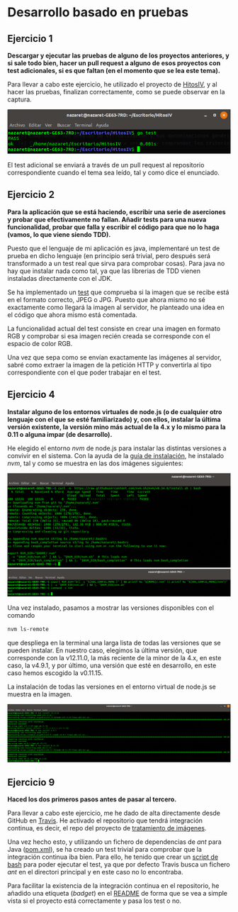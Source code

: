 # Desarrollo basado en pruebas

## Ejercicio 1
**Descargar y ejecutar las pruebas de alguno de los proyectos anteriores, y si sale todo bien, hacer un pull request a alguno de esos proyectos con test adicionales, si es que faltan (en el momento que se lea este tema).**

Para llevar a cabo este ejercicio, he utilizado el proyecto de [HitosIV](https://github.com/JJ/HitosIV), y al hacer las pruebas, finalizan correctamente, como se puede observar en la captura.

![Tests de hitos](img/go-test.png)

El test adicional se enviará a través de un pull request al repositorio correspondiente cuando el tema sea leído, tal y como dice el enunciado.

## Ejercicio 2
**Para la aplicación que se está haciendo, escribir una serie de aserciones y probar que efectivamente no fallan. Añadir tests para una nueva funcionalidad, probar que falla y escribir el código para que no lo haga (vamos, lo que viene siendo TDD).**

Puesto que el lenguaje de mi aplicación es java, implementaré un test de prueba en dicho lenguaje (en principio será trivial, pero después será transformado a un test real que sirva para comprobar cosas). Para java no hay que instalar nada como tal, ya que las librerias de TDD vienen instaladas directamente con el JDK.

Se ha implementado un [test](https://github.com/nazaretrogue/Microservicio-multimedia/blob/master/test/aserciones.java) que comprueba si la imagen que se recibe está en el formato correcto, JPEG o JPG. Puesto que ahora mismo no sé exactamente como llegará la imagen al servidor, he planteado una idea en el código que ahora mismo está comentada.

La funcionalidad actual del test consiste en crear una imagen en formato RGB y comprobar si esa imagen recién creada se corresponde con el espacio de color RGB.

Una vez que sepa como se envían exactamente las imágenes al servidor, sabré como extraer la imagen de la petición HTTP y convertirla al tipo correspondiente con el que poder trabajar en el test.

## Ejercicio 4
**Instalar alguno de los entornos virtuales de node.js (o de cualquier otro lenguaje con el que se esté familiarizado) y, con ellos, instalar la última versión existente, la versión mino más actual de la 4.x y lo mismo para la 0.11 o alguna impar (de desarrollo).**

He elegido el entorno *nvm* de node.js para instalar las distintas versiones a convivir en el sistema. Con la ayuda de la [guía de instalación](https://github.com/nvm-sh/nvm#installation-and-update), he instalado *nvm*, tal y como se muestra en las dos imágenes siguientes:

![Uso de curl](img/curl.png)
![Variables de entorno](img/env.png)

Una vez instalado, pasamos a mostrar las versiones disponibles con el comando

```bash
nvm ls-remote
```
que despliega en la terminal una larga lista de todas las versiones que se pueden instalar. En nuestro caso, elegimos la última versión, que corresponde con la v12.11.0, la más reciente de la minor de la 4.x, en este caso, la v4.9.1, y por último, una versión que esté en desarrollo, en este caso hemos escogido la v0.11.15.

La instalación de todas las versiones en el entorno virtual de node.js se muestra en la imagen.

![Versiones instaladas en el entorno](img/versiones-instaladas.png)

## Ejercicio 9
**Haced los dos primeros pasos antes de pasar al tercero.**

Para llevar a cabo este ejercicio, me he dado de alta directamente desde GitHub en [Travis](https://travis-ci.org/). He activado el repositorio que tendrá integración continua, es decir, el repo del proyecto de [tratamiento de imágenes](https://github.com/nazaretrogue/Microservicio-multimedia).

Una vez hecho esto, y utilizando un fichero de dependencias de _ant_ para Java ([pom.xml](https://github.com/nazaretrogue/Microservicio-multimedia/blob/master/my-app/pom.xml)), se ha creado un test trivial para comprobar que la integración continua iba bien. Para ello, he tenido que crear un [script de bash](https://github.com/nazaretrogue/Microservicio-multimedia/blob/master/build.sh) para poder ejecutar el test, ya que por defecto Travis busca un fichero _ant_ en el directori principal y en este caso no lo encontraba.

Para facilitar la existencia de la integración continua en el repositorio, he añadido una etiqueta (*badget*) en el [README](https://github.com/nazaretrogue/Microservicio-multimedia) de forma que se vea a simple vista si el proyecto está correctamente y pasa los test o no.
